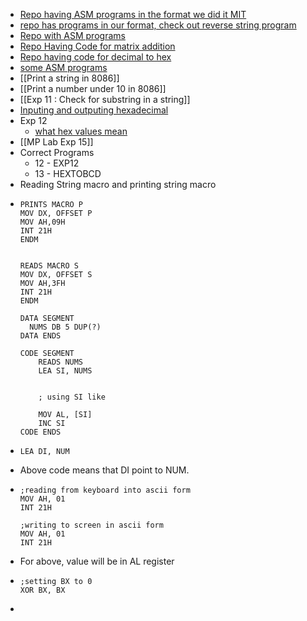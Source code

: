 - [Repo having ASM programs in the format we did it MIT](https://github.com/mitcse/CSE-Labs/tree/master/MP%20Lab)
- [repo has programs in our format, check out reverse string program](https://github.com/apsrcreatix/8086/blob/master/REVERSE_OF_STRING.asm)
- [Repo with ASM programs](https://github.com/jacobjohn2016/8086-Programs)
- [Repo Having Code for matrix addition](https://github.com/kingspp/8086-MicroProcessor)
- [Repo having code for decimal to hex](https://github.com/rajmehta18/8086programming)
- [some ASM programs](https://www.scribd.com/doc/61792959/8086-lab-programs)
- [[Print a string in 8086]]
- [[Print a number under 10 in 8086]]
- [[Exp 11 : Check for substring in a string]]
- [Inputing and outputing hexadecimal](https://getassemblycode.blogspot.com/2017/08/assembly-hexadecimal-input-output-add.html)
- Exp 12
	- [what hex values mean](http://www.nha.dk/hex.html)
- [[MP Lab Exp 15]]
- Correct Programs
	- 12 - EXP12
	- 13 - HEXTOBCD
- Reading String macro and printing string macro
-
  ```assembly
  PRINTS MACRO P
  MOV DX, OFFSET P
  MOV AH,09H
  INT 21H
  ENDM
  
  
  READS MACRO S
  MOV DX, OFFSET S
  MOV AH,3FH
  INT 21H
  ENDM
  
  DATA SEGMENT
  	NUMS DB 5 DUP(?)
  DATA ENDS
  
  CODE SEGMENT
      READS NUMS
      LEA SI, NUMS
     
     
      ; using SI like
      
      MOV AL, [SI]
      INC SI
  CODE ENDS
  ```
-
  ```assembly
  LEA DI, NUM 
  ```
- Above code means that DI point to NUM.
-
  ```assembly
  ;reading from keyboard into ascii form
  MOV AH, 01
  INT 21H
  
  ;writing to screen in ascii form
  MOV AH, 01
  INT 21H
  ```
- For above, value will be in AL register
-
  ```
  ;setting BX to 0
  XOR BX, BX
  ```
-
